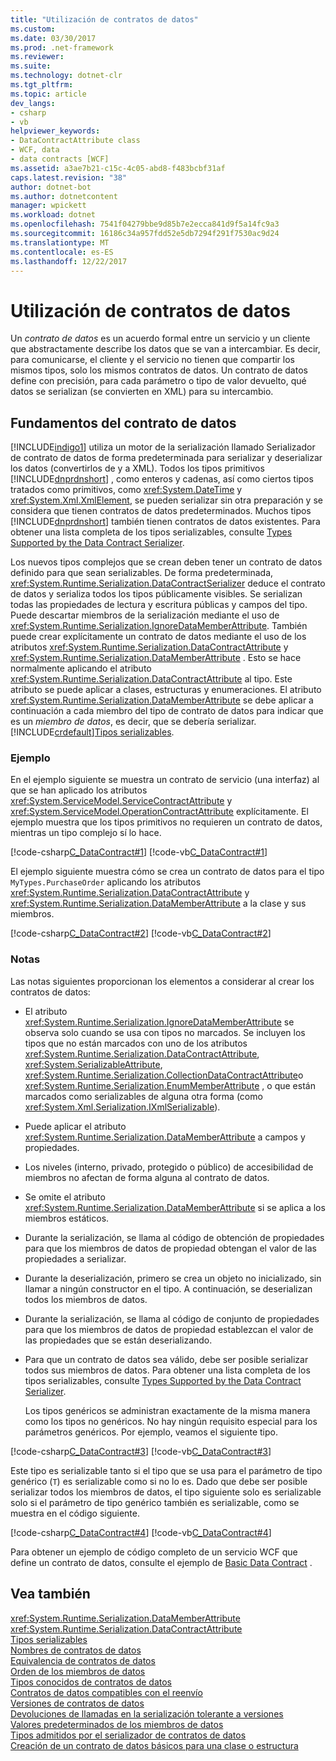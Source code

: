 ```yaml
---
title: "Utilización de contratos de datos"
ms.custom: 
ms.date: 03/30/2017
ms.prod: .net-framework
ms.reviewer: 
ms.suite: 
ms.technology: dotnet-clr
ms.tgt_pltfrm: 
ms.topic: article
dev_langs:
- csharp
- vb
helpviewer_keywords:
- DataContractAttribute class
- WCF, data
- data contracts [WCF]
ms.assetid: a3ae7b21-c15c-4c05-abd8-f483bcbf31af
caps.latest.revision: "38"
author: dotnet-bot
ms.author: dotnetcontent
manager: wpickett
ms.workload: dotnet
ms.openlocfilehash: 7541f04279bbe9d85b7e2ecca841d9f5a14fc9a3
ms.sourcegitcommit: 16186c34a957fdd52e5db7294f291f7530ac9d24
ms.translationtype: MT
ms.contentlocale: es-ES
ms.lasthandoff: 12/22/2017
---
```

# <a name="using-data-contracts"></a>Utilización de contratos de datos
Un *contrato de datos* es un acuerdo formal entre un servicio y un cliente que abstractamente describe los datos que se van a intercambiar. Es decir, para comunicarse, el cliente y el servicio no tienen que compartir los mismos tipos, solo los mismos contratos de datos. Un contrato de datos define con precisión, para cada parámetro o tipo de valor devuelto, qué datos se serializan (se convierten en XML) para su intercambio.  
  
## <a name="data-contract-basics"></a>Fundamentos del contrato de datos  
 [!INCLUDE[indigo1](../../../../includes/indigo1-md.md)] utiliza un motor de la serialización llamado Serializador de contrato de datos de forma predeterminada para serializar y deserializar los datos (convertirlos de y a XML). Todos los tipos primitivos [!INCLUDE[dnprdnshort](../../../../includes/dnprdnshort-md.md)] , como enteros y cadenas, así como ciertos tipos tratados como primitivos, como <xref:System.DateTime> y <xref:System.Xml.XmlElement>, se pueden serializar sin otra preparación y se considera que tienen contratos de datos predeterminados. Muchos tipos [!INCLUDE[dnprdnshort](../../../../includes/dnprdnshort-md.md)] también tienen contratos de datos existentes. Para obtener una lista completa de los tipos serializables, consulte [Types Supported by the Data Contract Serializer](../../../../docs/framework/wcf/feature-details/types-supported-by-the-data-contract-serializer.md).  
  
 Los nuevos tipos complejos que se crean deben tener un contrato de datos definido para que sean serializables. De forma predeterminada, <xref:System.Runtime.Serialization.DataContractSerializer> deduce el contrato de datos y serializa todos los tipos públicamente visibles. Se serializan todas las propiedades de lectura y escritura públicas y campos del tipo. Puede descartar miembros de la serialización mediante el uso de <xref:System.Runtime.Serialization.IgnoreDataMemberAttribute>. También puede crear explícitamente un contrato de datos mediante el uso de los atributos <xref:System.Runtime.Serialization.DataContractAttribute> y <xref:System.Runtime.Serialization.DataMemberAttribute> . Esto se hace normalmente aplicando el atributo <xref:System.Runtime.Serialization.DataContractAttribute> al tipo. Este atributo se puede aplicar a clases, estructuras y enumeraciones. El atributo <xref:System.Runtime.Serialization.DataMemberAttribute> se debe aplicar a continuación a cada miembro del tipo de contrato de datos para indicar que es un *miembro de datos*, es decir, que se debería serializar. [!INCLUDE[crdefault](../../../../includes/crdefault-md.md)][Tipos serializables](../../../../docs/framework/wcf/feature-details/serializable-types.md).  
  
### <a name="example"></a>Ejemplo  
 En el ejemplo siguiente se muestra un contrato de servicio (una interfaz) al que se han aplicado los atributos <xref:System.ServiceModel.ServiceContractAttribute> y <xref:System.ServiceModel.OperationContractAttribute> explícitamente. El ejemplo muestra que los tipos primitivos no requieren un contrato de datos, mientras un tipo complejo sí lo hace.  
  
 [!code-csharp[C_DataContract#1](../../../../samples/snippets/csharp/VS_Snippets_CFX/c_datacontract/cs/source.cs#1)]
 [!code-vb[C_DataContract#1](../../../../samples/snippets/visualbasic/VS_Snippets_CFX/c_datacontract/vb/source.vb#1)]  
  
 El ejemplo siguiente muestra cómo se crea un contrato de datos para el tipo `MyTypes.PurchaseOrder` aplicando los atributos <xref:System.Runtime.Serialization.DataContractAttribute> y <xref:System.Runtime.Serialization.DataMemberAttribute> a la clase y sus miembros.  
  
 [!code-csharp[C_DataContract#2](../../../../samples/snippets/csharp/VS_Snippets_CFX/c_datacontract/cs/source.cs#2)]
 [!code-vb[C_DataContract#2](../../../../samples/snippets/visualbasic/VS_Snippets_CFX/c_datacontract/vb/source.vb#2)]  
  
### <a name="notes"></a>Notas  
 Las notas siguientes proporcionan los elementos a considerar al crear los contratos de datos:  
  
-   El atributo <xref:System.Runtime.Serialization.IgnoreDataMemberAttribute> se observa solo cuando se usa con tipos no marcados. Se incluyen los tipos que no están marcados con uno de los atributos <xref:System.Runtime.Serialization.DataContractAttribute>, <xref:System.SerializableAttribute>, <xref:System.Runtime.Serialization.CollectionDataContractAttribute>o <xref:System.Runtime.Serialization.EnumMemberAttribute> , o que están marcados como serializables de alguna otra forma (como <xref:System.Xml.Serialization.IXmlSerializable>).  
  
-   Puede aplicar el atributo <xref:System.Runtime.Serialization.DataMemberAttribute> a campos y propiedades.  
  
-   Los niveles (interno, privado, protegido o público) de accesibilidad de miembros no afectan de forma alguna al contrato de datos.  
  
-   Se omite el atributo <xref:System.Runtime.Serialization.DataMemberAttribute> si se aplica a los miembros estáticos.  
  
-   Durante la serialización, se llama al código de obtención de propiedades para que los miembros de datos de propiedad obtengan el valor de las propiedades a serializar.  
  
-   Durante la deserialización, primero se crea un objeto no inicializado, sin llamar a ningún constructor en el tipo. A continuación, se deserializan todos los miembros de datos.  
  
-   Durante la serialización, se llama al código de conjunto de propiedades para que los miembros de datos de propiedad establezcan el valor de las propiedades que se están deserializando.  
  
-   Para que un contrato de datos sea válido, debe ser posible serializar todos sus miembros de datos. Para obtener una lista completa de los tipos serializables, consulte [Types Supported by the Data Contract Serializer](../../../../docs/framework/wcf/feature-details/types-supported-by-the-data-contract-serializer.md).  
  
     Los tipos genéricos se administran exactamente de la misma manera como los tipos no genéricos. No hay ningún requisito especial para los parámetros genéricos. Por ejemplo, veamos el siguiente tipo.  
  
 [!code-csharp[C_DataContract#3](../../../../samples/snippets/csharp/VS_Snippets_CFX/c_datacontract/cs/source.cs#3)]
 [!code-vb[C_DataContract#3](../../../../samples/snippets/visualbasic/VS_Snippets_CFX/c_datacontract/vb/source.vb#3)]  
  
 Este tipo es serializable tanto si el tipo que se usa para el parámetro de tipo genérico (`T`) es serializable como si no lo es. Dado que debe ser posible serializar todos los miembros de datos, el tipo siguiente solo es serializable solo si el parámetro de tipo genérico también es serializable, como se muestra en el código siguiente.  
  
 [!code-csharp[C_DataContract#4](../../../../samples/snippets/csharp/VS_Snippets_CFX/c_datacontract/cs/source.cs#4)]
 [!code-vb[C_DataContract#4](../../../../samples/snippets/visualbasic/VS_Snippets_CFX/c_datacontract/vb/source.vb#4)]  
  
 Para obtener un ejemplo de código completo de un servicio WCF que define un contrato de datos, consulte el ejemplo de [Basic Data Contract](../../../../docs/framework/wcf/samples/basic-data-contract.md) .  
  
## <a name="see-also"></a>Vea también  
 <xref:System.Runtime.Serialization.DataMemberAttribute>  
 <xref:System.Runtime.Serialization.DataContractAttribute>  
 [Tipos serializables](../../../../docs/framework/wcf/feature-details/serializable-types.md)  
 [Nombres de contratos de datos](../../../../docs/framework/wcf/feature-details/data-contract-names.md)  
 [Equivalencia de contratos de datos](../../../../docs/framework/wcf/feature-details/data-contract-equivalence.md)  
 [Orden de los miembros de datos](../../../../docs/framework/wcf/feature-details/data-member-order.md)  
 [Tipos conocidos de contratos de datos](../../../../docs/framework/wcf/feature-details/data-contract-known-types.md)  
 [Contratos de datos compatibles con el reenvío](../../../../docs/framework/wcf/feature-details/forward-compatible-data-contracts.md)  
 [Versiones de contratos de datos](../../../../docs/framework/wcf/feature-details/data-contract-versioning.md)  
 [Devoluciones de llamadas en la serialización tolerante a versiones](../../../../docs/framework/wcf/feature-details/version-tolerant-serialization-callbacks.md)  
 [Valores predeterminados de los miembros de datos](../../../../docs/framework/wcf/feature-details/data-member-default-values.md)  
 [Tipos admitidos por el serializador de contratos de datos](../../../../docs/framework/wcf/feature-details/types-supported-by-the-data-contract-serializer.md)  
 [Creación de un contrato de datos básicos para una clase o estructura](../../../../docs/framework/wcf/feature-details/how-to-create-a-basic-data-contract-for-a-class-or-structure.md)
